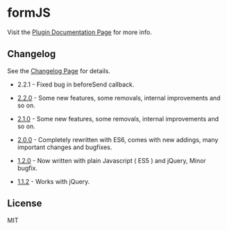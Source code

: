 # formJS

Visit the [Plugin Documentation Page](http://valeriodipunzio.com/plugins/formJS/) for more info.


## Changelog

See the [Changelog Page](http://valeriodipunzio.com/plugins/formJS/#changelog) for details.

- 2.2.1 - Fixed bug in beforeSend callback.

- [2.2.0](http://valeriodipunzio.com/plugins/formJS/2.2.0/) - Some new features, some removals, internal improvements and so on.

- [2.1.0](http://valeriodipunzio.com/plugins/formJS/2.1.0/) - Some new features, some removals, internal improvements and so on.

- [2.0.0](http://valeriodipunzio.com/plugins/formJS/2.0.0/) - Completely rewritten with ES6, comes with new addings, many important changes and bugfixes.

- [1.2.0](http://valeriodipunzio.com/plugins/formJS/1.2.0/) - Now written with plain Javascript ( ES5 ) and jQuery, Minor bugfix.

- [1.1.2](http://valeriodipunzio.com/plugins/formJS/1.1.2/) - Works with jQuery.


## License

MIT
